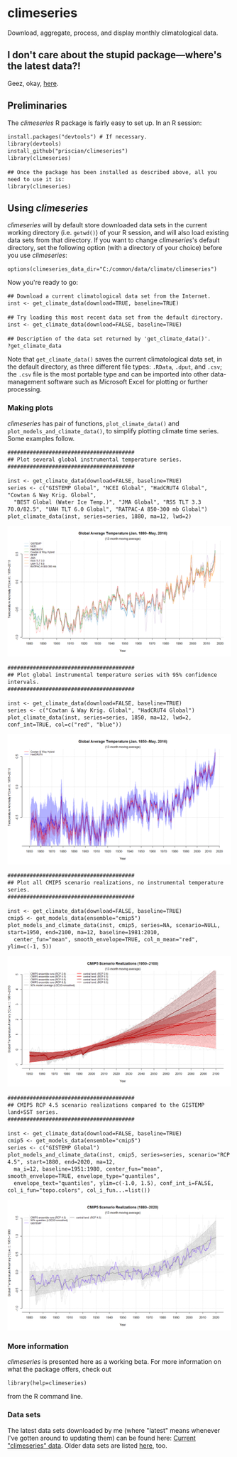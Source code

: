# climeseries
Download, aggregate, process, and display monthly climatological data.

## I don't care about the stupid package&mdash;where's the latest data?!
Geez, okay, [here](inst/extdata/latest/climate-series_20160721.zip?raw=true).

## Preliminaries
The *climeseries* R package is fairly easy to set up. In an R session:
```
install.packages("devtools") # If necessary.
library(devtools)
install_github("priscian/climeseries")
library(climeseries)

## Once the package has been installed as described above, all you need to use it is:
library(climeseries)
```

## Using *climeseries*
*climeseries* will by default store downloaded data sets in the current working directory (i.e. `getwd()`) of your R session, and will also load existing data sets from that directory. If you want to change *climeseries*'s default directory, set the following option (with a directory of your choice) before you use *climeseries*:
```
options(climeseries_data_dir="C:/common/data/climate/climeseries")
```
Now you're ready to go:
```
## Download a current climatological data set from the Internet.
inst <- get_climate_data(download=TRUE, baseline=TRUE)

## Try loading this most recent data set from the default directory.
inst <- get_climate_data(download=FALSE, baseline=TRUE)

## Description of the data set returned by 'get_climate_data()'.
?get_climate_data
```
Note that `get_climate_data()` saves the current climatological data set, in the default directory, as three different file types: `.RData`, `.dput`, and `.csv`; the `.csv` file is the most portable type and can be imported into other data-management software such as Microsoft Excel for plotting or further processing.

### Making plots
*climeseries* has pair of functions, `plot_climate_data()` and `plot_models_and_climate_data()`, to simplify plotting climate time series. Some examples follow.
```
########################################
## Plot several global instrumental temperature series.
########################################

inst <- get_climate_data(download=FALSE, baseline=TRUE)
series <- c("GISTEMP Global", "NCEI Global", "HadCRUT4 Global", "Cowtan & Way Krig. Global",
  "BEST Global (Water Ice Temp.)", "JMA Global", "RSS TLT 3.3 70.0/82.5", "UAH TLT 6.0 Global", "RATPAC-A 850-300 mb Global")
plot_climate_data(inst, series=series, 1880, ma=12, lwd=2)
```

![Some major monthly global average temperature time series.](inst/images/monthly-temp-series_1880.1-2016.5_ma12_baseline1981-2010.png)

```
########################################
## Plot global instrumental temperature series with 95% confidence intervals.
########################################

inst <- get_climate_data(download=FALSE, baseline=TRUE)
series <- c("Cowtan & Way Krig. Global", "HadCRUT4 Global")
plot_climate_data(inst, series=series, 1850, ma=12, lwd=2, conf_int=TRUE, col=c("red", "blue"))
```

![Cowtan & Way hybrid global average temperature series w/ 95% confidence intervals.](inst/images/CW14.ci-HadCRUT4.ci_1850.1-2016.5_ma12_baseline1981-2010.png)

```
########################################
## Plot all CMIP5 scenario realizations, no instrumental temperature series.
########################################

inst <- get_climate_data(download=FALSE, baseline=TRUE)
cmip5 <- get_models_data(ensemble="cmip5")
plot_models_and_climate_data(inst, cmip5, series=NA, scenario=NULL, start=1950, end=2100, ma=12, baseline=1981:2010,
  center_fun="mean", smooth_envelope=TRUE, col_m_mean="red", ylim=c(-1, 5))
```

![CMIP5 scenario realizations.](inst/images/cmip5-realizations_1950-2100_ma12_baseline1981-2010.png)

```
########################################
## CMIP5 RCP 4.5 scenario realizations compared to the GISTEMP land+SST series.
########################################

inst <- get_climate_data(download=FALSE, baseline=TRUE)
cmip5 <- get_models_data(ensemble="cmip5")
series <- c("GISTEMP Global")
plot_models_and_climate_data(inst, cmip5, series=series, scenario="RCP 4.5", start=1880, end=2020, ma=12,
  ma_i=12, baseline=1951:1980, center_fun="mean", smooth_envelope=TRUE, envelope_type="quantiles",
  envelope_text="quantiles", ylim=c(-1.0, 1.5), conf_int_i=FALSE, col_i_fun="topo.colors", col_i_fun...=list())
```

![CMIP5 RCP 4.5 scenario realizations compared to the GISTEMP land+SST series.](inst/images/cmip5-rcp45-realizations~GISTEMP_1880-2020_ma12_mai12_baseline1951-1980.png)

### More information
*climeseries* is presented here as a working beta. For more information on what the package offers, check out
```
library(help=climeseries)
```
from the R command line.

### Data sets
The latest data sets downloaded by me (where "latest" means whenever I've gotten around to updating them) can be found here: [Current "climeseries" data](inst/extdata/latest/climate-series_20160721.zip?raw=true). Older data sets are listed [here](inst/extdata/latest), too.
